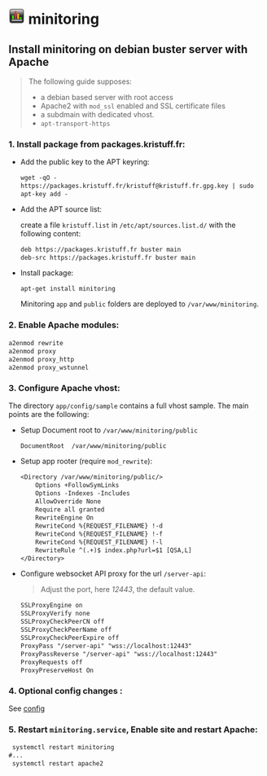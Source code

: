 # ![logo](../public/assets/img/favicon-32x32.png) minitoring


## Install minitoring on debian buster server with Apache

> The following guide supposes:
> - a debian based server with root access
> - Apache2 with `mod_ssl` enabled and SSL certificate files 
> - a subdmain with dedicated vhost.  
> - `apt-transport-https`

### 1. Install package from packages.kristuff.fr: 

-   Add the public key to the APT keyring:

    ```
    wget -qO - https://packages.kristuff.fr/kristuff@kristuff.fr.gpg.key | sudo apt-key add -
    ```


-   Add the APT source list:

    create a file `kristuff.list` in `/etc/apt/sources.list.d/` with the following content:

    ```
    deb https://packages.kristuff.fr buster main
    deb-src https://packages.kristuff.fr buster main
    ```

-   Install package:

    ```
    apt-get install minitoring
    ```

    Minitoring  `app` and `public` folders are deployed to `/var/www/minitoring`.

### 2. Enable Apache modules:

```apache-conf
a2enmod rewrite
a2enmod proxy
a2enmod proxy_http
a2enmod proxy_wstunnel
```

### 3. Configure Apache vhost:

The directory `app/config/sample` contains a full vhost sample. The main points are the following: 

-   Setup Document root to `/var/www/minitoring/public`

    ```apache-conf
    DocumentRoot  /var/www/minitoring/public
    ```

-   Setup app rooter (require `mod_rewrite`): 

    ```apache-conf
    <Directory /var/www/minitoring/public/>
        Options +FollowSymLinks
        Options -Indexes -Includes
        AllowOverride None
        Require all granted
        RewriteEngine On
        RewriteCond %{REQUEST_FILENAME} !-d
        RewriteCond %{REQUEST_FILENAME} !-f
        RewriteCond %{REQUEST_FILENAME} !-l
        RewriteRule ^(.+)$ index.php?url=$1 [QSA,L]
    </Directory>
    ```

-   Configure websocket API proxy for the url `/server-api`:

    > Adjust the port, here *12443*, the default value.

    ```apache-conf
    SSLProxyEngine on
    SSLProxyVerify none 
    SSLProxyCheckPeerCN off
    SSLProxyCheckPeerName off
    SSLProxyCheckPeerExpire off
    ProxyPass "/server-api" "wss://localhost:12443"
    ProxyPassReverse "/server-api" "wss://localhost:12443"
    ProxyRequests off
    ProxyPreserveHost On 
    ```

### 4. Optional config changes :

See [config](/doc/config.md) 


### 5.  Restart `minitoring.service`, Enable site and restart Apache:

```
 systemctl restart minitoring
#...
 systemctl restart apache2
```


